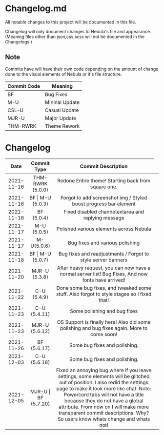 # Changelog.md
All notable changes to this project will be documented in this file.

Changelog will only document changes to Nebula's file and appearance.(Meaning files other than json,css,scss will not be documented in the Changelogs.)

## Note
Commits have will have their own code depending on the amount of change done to the visual elements of Nebula or it's file structure.

<table>
   <thead>
      <tr>
         <th>Commit Code</th>
         <th>Meaning</th>
      </tr>
   </thead>
   <tbody>
      <tr>
         <td>BF</td>
         <td>Bug Fixes</td>
      </tr>
      <tr>
        <td>M-U</td>
        <td>Mininal Update</td>
      </tr>
      <tr>
         <td>CSL-U</td>
         <td>Casual Update</td>
      </tr>
      <tr>
        <td>MJR-U</td>
        <td>Major Update</td>
      </tr>
      <tr>
        <td>THM-RWRK</td>
        <td>Theme Rework</td>
      </tr>
   </tbody>
</table>

# Changelog

<table style="text-align:center;">
   <thead>
      <tr>
         <th style="text-align: center;">Date</th>
         <th style="text-align: center;">Commit Type</th>
         <th style="text-align: center;">Commit Description</th>
      </tr>
   </thead>
   <tbody>
      <tr>
         <td>2021-11-16 </td>
         <td>THM-RWRK (5.0.0)</td>
         <td>Redone Entire theme! Starting back from square one.</td>
      </tr>
      <tr>
         <td>2021-11-16</td>
         <td>BF | M-U (5.0.3)</td>
         <td>Forgot to add screenshot img / Styled boost progress bar element</td>
      </tr>
      <tr>
         <td>2021-11-16</td>
         <td>BF (5.0.4)</td>
         <td>Fixed disabled channetextarea and replying message</td>
      </tr>
      <tr>
         <td>2021-11-17</td>
         <td>M-U (5.0.5)</td>
         <td>Polished various elements across Nebula</td>
      </tr>
      <tr>
         <td>2021-11-17</td>
         <td>M-U(5.0.6)</td>
         <td>Bug fixes and various polishing</td>
      </tr>
      <tr>
         <td>2021-11-18</td>
         <td>BF | M-U (5.0.7)</td>
         <td>Bug fixes and readjustments / Forgot to style server banners</td>
      </tr>
      <tr>
         <td>2021-11-20</td>
         <td>MJR-U (5.3.8)</td>
         <td>After heavy request, you can now have a normal server list! Bug Fixes, And now fonts have arrived!</td>
      </tr>
      <tr>
         <td>2021-11-22</td>
         <td>C-U (5.4.9)</td>
         <td>Done some bug fixes, and tweaked some stuff. Also forgot to style stages so I fixed that!</td>
      </tr>
      <tr>
         <td>2021-11-23</td>
         <td>C-U (5.4.11)</td>
         <td>Some polishing and bug fixes</td>
      </tr>
      <tr>
         <td>2021-11-23</td>
         <td>MJR-U (5.6.12)</td>
         <td>OS Support is finally here! Also did some polishing and bug fixes again. More to come soon!</td>
      </tr>
      <tr>
         <td>2021-11-26</td>
         <td>BF (5.6.17)</td>
         <td>Some bug fixes and polishing.</td>
      </tr>
      <tr>
         <td>2021-12-03</td>
         <td>C-U (5.6.18)</td>
         <td>Some bug fixes and polishing.</td>
      </tr>
      <tr>
         <td>2021-12-05</td>
         <td>MJR-U | BF (5.7.20)</td>
         <td>Fixed an annoying bug where if you leave settings, some elements will be glitched out of position. I also redid the settings page to make it look more like chat. Note: Powercord tabs will not have a title because they do not have a global attribute. From now on I will make more transparent commit descriptions. Why? So users know whats change and whats not!<td>
   </tbody>
</table>